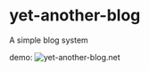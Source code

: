 # yet-another-blog

A simple blog system

demo: ![yet-another-blog.net](https://yet-another-blog.net)